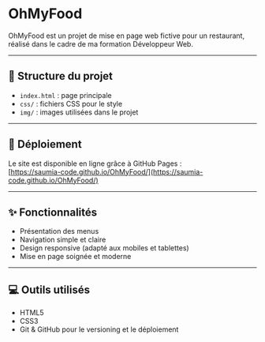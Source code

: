 # OhMyFood

OhMyFood est un projet de mise en page web fictive pour un restaurant, réalisé dans le cadre de ma formation Développeur Web.

---

## 📂 Structure du projet
- `index.html` : page principale
- `css/` : fichiers CSS pour le style
- `img/` : images utilisées dans le projet

---

## 🚀 Déploiement
Le site est disponible en ligne grâce à GitHub Pages :  
[https://saumia-code.github.io/OhMyFood/](https://saumia-code.github.io/OhMyFood/)

---

## ✨ Fonctionnalités
- Présentation des menus
- Navigation simple et claire
- Design responsive (adapté aux mobiles et tablettes)
- Mise en page soignée et moderne

---

## 💻 Outils utilisés
- HTML5
- CSS3
- Git & GitHub pour le versioning et le déploiement

